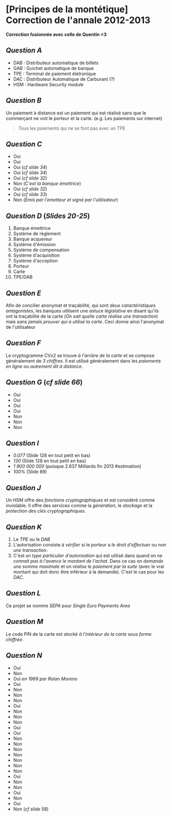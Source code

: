 # [Principes de la montétique] Correction de l'annale 2012-2013
**Correction fusionnée avec celle de Quentin <3**

## _Question A_
* DAB : Distributeur automatique de billets
* GAB : Guichet automatique de banque
* TPE : Terminal de paiement életronique
* DAC : Distributeur Automatique de Carburant (?)
* HSM : Hardware Security module

## _Question B_
Un paiement à distance est un paiement qui est réalisé sans que le commerçant ne voit le porteur et la carte. (e.g. Les paiements sur internet)
> Tous les paiements qui ne se font pas avec un TPE

## _Question C_
* Oui
* Oui
* Oui (*cf slide 34*)
* Oui (*cf slide 34*)
* Oui (*cf slide 32*)
* Non (*C'est la banque émettrice*)
* Oui (*cf slide 32*)
* Oui (*cf slide 33*)
* Non (*Emis par l'emetteur et signé par l'utilisateur*)

## _Question D_ (*Slides 20-25*)
1. Banque émettrice
2. Système de règlement
3. Banque acquereur
4. Système d'émission
5. Système de compensation
6. Système d'acquisition
7. Système d'acception
8. Porteur
9. Carte
10. TPE/DAB

## _Question E_
Afin de concilier anonymat et traçabilité, qui sont *deux caractéristiques antagonistes*, les banques utilisent une *astuce législative* en disant qu'ils ont la traçabilité de la carte (*On sait quelle carte réalise une transaction*) mais *sans jamais prouver qui a utilisé la carte*. Ceci donne ainsi l'anonymat de l'utilisateur

## _Question F_
Le cryptogramme CVx2 se trouve *à l'arrière de la carte* et se compose généralement de *3 chiffres*. Il est utilisé généralement dans les *paiements en ligne ou autrement dit à distance*.

## _Question G_ (*cf slide 66*)
* Oui
* Oui
* Oui
* Oui
* Non
* Non
* Non

## _Question I_
* *0.077* (Slide 128 en tout petit en bas)
* *130* (Slide 128 en tout petit en bas)
* *1 900 000 000* (puisque 2.637 Milliards fin 2013 #estimation)
* *100%* (Slide 89)

## _Question J_
Un HSM offre des *fonctions cryptographiques* et est considéré comme inviolable. Il offre des services comme la *génération*, le *stockage* et la *protection des clés cryptographiques*.

## _Question K_
1. Le *TPE* ou le *DAB*
2. L'autorisation consiste à *vérifier* si le *porteur* a *le droit d'effectuer ou non une transaction*.
3. C'est un *type particulier d'autorisation* qui est utilisé dans quand on ne *connait pas à l'avance le montant de l'achat*. Dans ce cas on *demande une somme maximale* et on *réalise le paiement par la suite* (avec le vrai montant qui doit donc être inférieur à la demande). C'est le cas pour les *DAC*.

## _Question L_
Ce projet se nomme *SEPA* pour *Single Euro Payments Area*

## _Question M_
Le code PIN de la carte est stocké *à l'intérieur de la carte sous forme chiffrée*.

## _Question N_
* Oui
* Non
* Oui *en 1969 par Rolan Moreno*
* Oui
* Non
* Non
* Non
* Oui
* Non
* Non
* Non
* Oui
* Oui
* Non
* Non
* Non
* Non
* Non
* Non
* Non
* Oui
* Non
* Non
* Oui
* Non
* Oui
* Non (*cf slide 58*)
